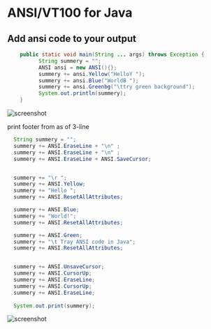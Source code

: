 # ANSI/VT100 for Java 

Add ansi code to your output
----------------------------

```java
	public static void main(String ... args) throws Exception {
		  String summery = "";
		  ANSI ansi = new ANSI(){};
		  summery += ansi.Yellow("HelloY ");
		  summery += ansi.Blue("WorldB ");
		  summery += ansi.Greenbg("\ttry green background");
		  System.out.println(summery);
	}
```


![screenshot](https://github.com/salemebo/Java-Terminal-ANSI-VT100/blob/master/img/img01.png)

print footer from as of 3-line

```java 
  String summery = "";
  summery += ANSI.EraseLine + "\n" ;
  summery += ANSI.EraseLine + "\n" ;
  summery += ANSI.EraseLine + ANSI.SaveCursor;


  summery += "\r ";
  summery += ANSI.Yellow;
  summery += "Hello ";
  summery += ANSI.ResetAllAttributes;

  summery += ANSI.Blue;
  summery += "World!";
  summery += ANSI.ResetAllAttributes;

  summery += ANSI.Green;
  summery += "\t Tray ANSI code in Java";
  summery += ANSI.ResetAllAttributes;


  summery += ANSI.UnsaveCursor;
  summery += ANSI.CursorUp;
  summery += ANSI.EraseLine;
  summery += ANSI.CursorUp;
  summery += ANSI.EraseLine;
  
  System.out.print(summery);

```
![screenshot](https://github.com/salemebo/Java-Terminal-ANSI-VT100/blob/master/img/img02.png)
